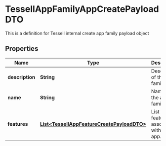 

# TessellAppFamilyAppCreatePayloadDTO

This is a definition for Tessell internal create app family payload object

## Properties

Name | Type | Description | Notes
------------ | ------------- | ------------- | -------------
**description** | **String** | Description of the app family |  [optional]
**name** | **String** | Name of the app family |  [optional]
**features** | [**List&lt;TessellAppFeatureCreatePayloadDTO&gt;**](TessellAppFeatureCreatePayloadDTO.md) | List of features associated with the app. |  [optional]




